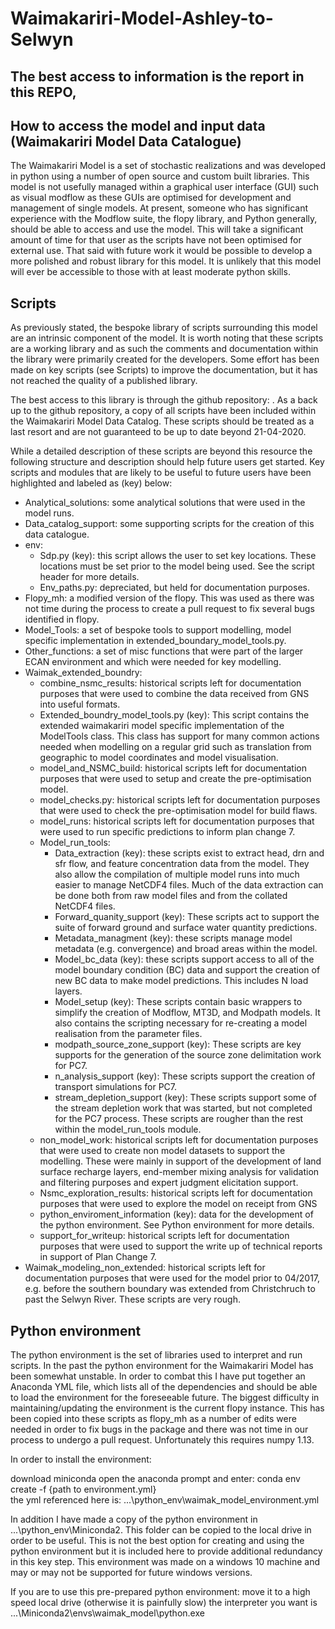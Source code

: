 # Waimakariri-Model-Ashley-to-Selwyn

## The best access to information is the report in this REPO,

## How to access the model and input data (Waimakariri Model Data Catalogue)

The Waimakariri Model is a set of stochastic realizations and was developed in python using a number of open source and custom built libraries. This model is not usefully managed within a graphical user interface (GUI) such as visual modflow as these GUIs are optimised for development and management of single models.  At present, someone who has significant experience with the Modflow suite, the flopy library, and Python generally, should be able to access and use the model. This will take a significant amount of time for that user as the scripts have not been optimised for external use. That said with future work it would be possible to develop a more polished and robust library for this model.  It is unlikely that this model will ever be accessible to those with at least moderate python skills.

## Scripts
As previously stated, the bespoke library of scripts surrounding this model are an intrinsic component of the model.  It is worth noting that these scripts are a working library and as such the comments and documentation within the library were primarily created for the developers.  Some effort has been made on key scripts (see Scripts) to improve the documentation, but it has not reached the quality of a published library. 

The best access to this library is through the github repository: . As a back up to the github repository, a copy of all scripts have been included within the Waimakariri Model Data Catalog.  These scripts should be treated as a last resort and are not guaranteed to be up to date beyond 21-04-2020.

While a detailed description of these scripts are beyond this resource the following structure and description should help future users get started.  Key scripts and modules that are likely to be useful to future users have been highlighted and labeled as (key) below:

- Analytical_solutions: some analytical solutions that were used in the model runs.
- Data_catalog_support: some supporting scripts for the creation of this data catalogue.
- env:
  - Sdp.py (key): this script allows the user to set key locations. These locations must be set prior to the model being used. See the script header for more details.
  - Env_paths.py: depreciated, but held for documentation purposes.
- Flopy_mh: a modified version of the flopy. This was used as there was not time during the process to create a pull request to fix several bugs identified in flopy.
- Model_Tools: a set of bespoke tools to support modelling, model specific implementation in extended_boundary_model_tools.py.
- Other_functions: a set of misc functions that were part of the larger ECAN environment and which were needed for key modelling.
- Waimak_extended_boundry:
  - combine_nsmc_results: historical scripts left for documentation purposes that were used to combine the data received from GNS into useful formats.
  - Extended_boundry_model_tools.py (key): This script contains the extended waimakariri model specific implementation of the ModelTools class. This class has support for many common actions needed when modelling on a regular grid such as translation from geographic to model coordinates and model visualisation.
  - model_and_NSMC_build: historical scripts left for documentation purposes that were used to setup and create the pre-optimisation model.
  - model_checks.py: historical scripts left for documentation purposes that were used to check the pre-optimisation model for build flaws.
  - model_runs: historical scripts left for documentation purposes that were used to run specific predictions to inform plan change 7.
  - Model_run_tools:
    - Data_extraction (key): these scripts exist to extract head, drn and sfr flow, and feature concentration data from the model. They also allow the compilation of multiple model runs into much easier to manage NetCDF4 files.  Much of the data extraction can be done both from raw model files and from the collated NetCDF4 files. 
    - Forward_quanity_support (key): These scripts act to support the suite of forward ground and surface water quantity predictions.  
    - Metadata_managment (key): these scripts manage model metadata (e.g. convergence) and broad areas within the model.
    - Model_bc_data (key): these scripts support access to all of the model boundary condition (BC) data and support the creation of new BC data to make model predictions.  This includes N load layers.
    - Model_setup (key): These scripts contain basic wrappers to simplify the creation of Modflow, MT3D, and Modpath models.  It also contains the scripting necessary for re-creating a model realisation from the parameter files.
    - modpath_source_zone_support (key): These scripts are key supports for the generation of the source zone delimitation work for PC7.
    - n_analysis_support (key): These scripts support the creation of transport simulations for PC7.
    - stream_depletion_support (key): These scripts support some of the stream depletion work that was started, but not completed for the PC7 process.  These scripts are rougher than the rest within the model_run_tools module.
  - non_model_work: historical scripts left for documentation purposes that were used to create non model datasets to support the modelling. These were mainly in support of the development of land surface recharge layers, end-member mixing analysis for validation and filtering purposes and expert judgment elicitation support.
  - Nsmc_exploration_results: historical scripts left for documentation purposes that were used to explore the model on receipt from GNS
  - python_enviroment_information (key): data for the development of the python environment.  See Python environment for more details.
  - support_for_writeup: historical scripts left for documentation purposes that were used to support the write up of technical reports in support of Plan Change 7.
- Waimak_modeling_non_extended: historical scripts left for documentation purposes that were used for the model prior to 04/2017, e.g. before the southern boundary was extended from Christchruch to past the Selwyn River.  These scripts are very rough.

## Python environment

The python environment is the set of libraries used to interpret and run scripts. In the past the python environment for the Waimakariri Model has been somewhat unstable. In order to combat this I have put together an Anaconda YML file, which lists all of the dependencies and should be able to load the environment for the foreseeable future. The biggest difficulty in maintaining/updating the environment is the current flopy instance. This has been copied into these scripts as flopy_mh as a number of edits were needed in order to fix bugs in the package and there was not time in our process to undergo a pull request.  Unfortunately this requires numpy 1.13.

In order to install the environment:

download miniconda
open the anaconda prompt and enter:
        conda env create -f {path to environment.yml}  
the yml referenced here is: ...\python_env\waimak_model_environment.yml

In addition I have made a copy of the python environment in ...\python_env\Miniconda2. This folder can be copied to the local drive in order to be useful. This is not the best option for creating and using the python environment but it is included here to provide additional redundancy in this key step.  This environment was made on a windows 10 machine and may or may not be supported for future windows versions.  

If you are to use this pre-prepared python environment:
move it to a high speed local drive (otherwise it is painfully slow)
the interpreter you want is ...\Miniconda2\envs\waimak_model\python.exe
